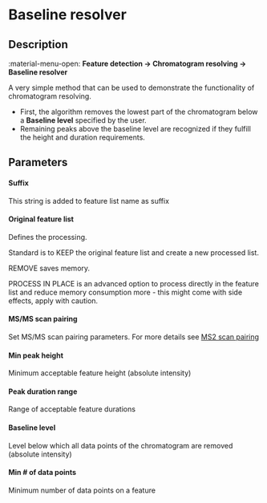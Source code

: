 # **Baseline resolver**

## **Description**

:material-menu-open: **Feature detection → Chromatogram resolving → Baseline resolver**

A very simple method that can be used to demonstrate the functionality of chromatogram resolving. 

- First, the algorithm removes the lowest part of the chromatogram below a **Baseline level** specified by the user. 
- Remaining peaks above the baseline level are recognized if they fulfill the height and duration requirements.

## **Parameters**

#### **Suffix**

This string is added to feature list name as suffix

#### **Original feature list**

Defines the processing.

Standard is to KEEP the original feature list and create a new processed list.

REMOVE saves memory.

PROCESS IN PLACE is an advanced option to process directly in the feature list and reduce memory consumption more - this might come with side effects, apply with caution.

#### **MS/MS scan pairing**

Set MS/MS scan pairing parameters. For more details see [MS2 scan pairing](..//featdet_ms2_scan_pairing/ms2_scan_pairing.md)

#### **Min peak height**

Minimum acceptable feature height (absolute intensity)

#### **Peak duration range**

Range of acceptable feature durations

#### **Baseline level**

Level below which all data points of the chromatogram are removed (absolute intensity)

#### **Min # of data points**

Minimum number of data points on a feature
